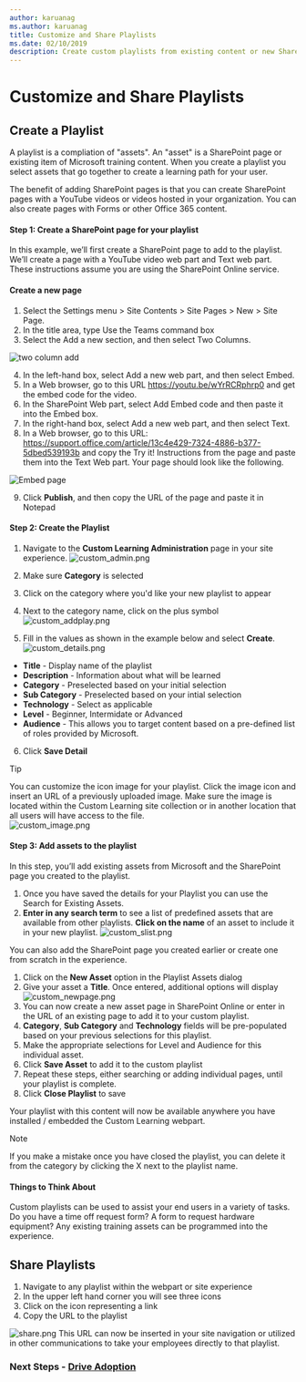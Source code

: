 ```yaml
---
author: karuanag
ms.author: karuanag
title: Customize and Share Playlists
ms.date: 02/10/2019
description: Create custom playlists from existing content or new SharePoint pages
---
```


# Customize and Share Playlists

## Create a Playlist

A playlist is a compliation of "assets". An "asset" is a SharePoint page or existing item of Microsoft training content. When you create a playlist you select assets that go together to create a learning path for your user.  

The benefit of adding SharePoint pages is that you can create SharePoint pages with a YouTube videos or videos hosted in your organization. You can also create pages with Forms or other Office 365 content.  

#### Step 1: Create a SharePoint page for your playlist
In this example, we’ll first create a SharePoint page to add to the playlist. We’ll create a page with a YouTube video web part and Text web part.  These instructions assume you are using the SharePoint Online service. 

#### Create a new page
1.	Select the Settings menu > Site Contents > Site Pages > New > Site Page.
2.	In the title area, type Use the Teams command box
3.	Select the Add a new section, and then select Two Columns.

![two column add](media/clo365addtwocolumn.png)

4.	In the left-hand box, select Add a new web part, and then select Embed. 
5.	In a Web browser, go to this URL https://youtu.be/wYrRCRphrp0 and get the embed code for the video. 
6.	In the SharePoint Web part, select Add Embed code and then paste it into the Embed box. 
7.	In the right-hand box, select Add a new web part, and then select Text. 
8.	In a Web browser, go to this URL: https://support.office.com/article/13c4e429-7324-4886-b377-5dbed539193b and copy the Try it! Instructions from the page and paste them into the Text Web part. Your page should look like the following. 

![Embed page](media/clo365teamscommandbox.png)

9.	Click **Publish**, and then copy the URL of the page and paste it in Notepad

#### Step 2: Create the Playlist

1. Navigate to the **Custom Learning Administration** page in your site experience.
![custom_admin.png](media/custom_admin.png)
1. Make sure **Category** is selected 
1. Click on the category where you'd like your new playlist to appear
1. Next to the category name, click on the plus symbol
![custom_addplay.png](media/custom_addplay.png)

1. Fill in the values as shown in the example below and select **Create**. 
![custom_details.png](media/custom_details.png)
- **Title** - Display name of the playlist
- **Description** - Information about what will be learned
- **Category** - Preselected based on your initial selection
- **Sub Category** - Preselected based on your intial selection
- **Technology** - Select as applicable
- **Level** - Beginner, Intermidate or Advanced
- **Audience** - This allows you to target content based on a pre-defined list of roles provided by Microsoft.

6. Click **Save Detail**

> [!TIP]
> You can customize the icon image for your playlist.  Click the image icon and insert an URL of a previously uploaded image.  Make sure the image is located within the Custom Learning site collection or in another location that all users will have access to the file.  
![custom_image.png](media/custom_image.png)

#### Step 3: Add assets to the playlist
In this step, you’ll add existing assets from Microsoft and the SharePoint page you created to the playlist. 

1. Once you have saved the details for your Playlist you can use the Search for Existing Assets.
1. **Enter in any search term** to see a list of predefined assets that are available from other playlists. **Click on the name** of an asset to include it in your new playlist.
![custom_slist.png](media/custom_slist.png)

You can also add the SharePoint page you created earlier or create one from scratch in the experience.

1. Click on the **New Asset** option in the Playlist Assets dialog
1. Give your asset a **Title**. Once entered, additional options will display
![custom_newpage.png](media/custom_newpage.png)
1. You can now create a new asset page in SharePoint Online or enter in the URL of an existing page to add it to your custom playlist. 
1. **Category**, **Sub Category** and **Technology** fields will be pre-populated based on your previous selections for this playlist.
1. Make the appropriate selections for Level and Audience for this individual asset.  
1. Click **Save Asset** to add it to the custom playlist
1. Repeat these steps, either searching or adding individual pages, until your playlist is complete. 
1. Click **Close Playlist** to save

Your playlist with this content will now be available anywhere you have installed / embedded the Custom Learning webpart. 

> [!NOTE]
> If you make a mistake once you have closed the playlist, you can delete it from the category by clicking the X next to the playlist name.  

#### Things to Think About

Custom playlists can be used to assist your end users in a variety of tasks.  Do you have a time off request form?  A form to request hardware equipment?  Any existing training assets can be programmed into the experience.  

## Share Playlists

1. Navigate to any playlist within the webpart or site experience
1. In the upper left hand corner you will see three icons
1. Click on the icon representing a link
1. Copy the URL to the playlist

![share.png](media/share.png)
This URL can now be inserted in your site navigation or utilized in other communications to take your employees directly to that playlist. 

### Next Steps - [Drive Adoption](driveadoption.md)
